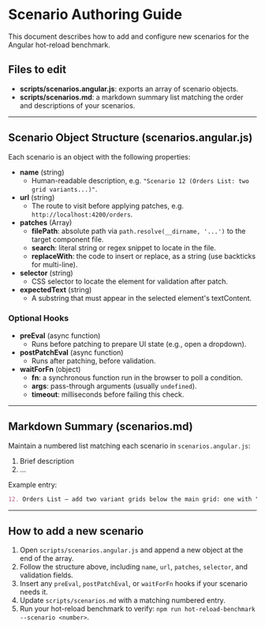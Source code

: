# Scenario Authoring Guide

This document describes how to add and configure new scenarios for the Angular hot-reload benchmark.

## Files to edit

- **scripts/scenarios.angular.js**: exports an array of scenario objects.
- **scripts/scenarios.md**: a markdown summary list matching the order and descriptions of your scenarios.

---

## Scenario Object Structure (scenarios.angular.js)

Each scenario is an object with the following properties:

- **name** (string)
  - Human-readable description, e.g. `"Scenario 12 (Orders List: two grid variants...)"`.
- **url** (string)
  - The route to visit before applying patches, e.g. `http://localhost:4200/orders`.
- **patches** (Array)
  - **filePath**: absolute path via `path.resolve(__dirname, '...')` to the target component file.
  - **search**: literal string or regex snippet to locate in the file.
  - **replaceWith**: the code to insert or replace, as a string (use backticks for multi-line).
- **selector** (string)
  - CSS selector to locate the element for validation after patch.
- **expectedText** (string)
  - A substring that must appear in the selected element's textContent.

### Optional Hooks

- **preEval** (async function)
  - Runs before patching to prepare UI state (e.g., open a dropdown).
- **postPatchEval** (async function)
  - Runs after patching, before validation.
- **waitForFn** (object)
  - **fn**: a synchronous function run in the browser to poll a condition.
  - **args**: pass-through arguments (usually `undefined`).
  - **timeout**: milliseconds before failing this check.

---

## Markdown Summary (scenarios.md)

Maintain a numbered list matching each scenario in `scenarios.angular.js`:

1. Brief description
2. …

Example entry:

```markdown
12. Orders List – add two variant grids below the main grid: one with "Qty" as the quantity column header, and one with "PID" as the product ID column header.
```

---

## How to add a new scenario

1. Open `scripts/scenarios.angular.js` and append a new object at the end of the array.
2. Follow the structure above, including `name`, `url`, `patches`, `selector`, and validation fields.
3. Insert any `preEval`, `postPatchEval`, or `waitForFn` hooks if your scenario needs it.
4. Update `scripts/scenarios.md` with a matching numbered entry.
5. Run your hot-reload benchmark to verify: `npm run hot-reload-benchmark --scenario <number>`.
